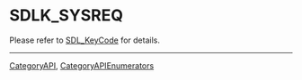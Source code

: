 # SDLK_SYSREQ

Please refer to [SDL_KeyCode](SDL_KeyCode) for details.

----
[CategoryAPI](CategoryAPI), [CategoryAPIEnumerators](CategoryAPIEnumerators)

